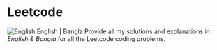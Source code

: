 # Leetcode
![English](https://camo.githubusercontent.com/5fcf0447c1487a3652063e7f9b17d891508475f1/68747470733a2f2f696d672e736869656c64732e696f2f62616467652f6c616e67756167652d432b2b2d7265642e737667)
English | Bangla
Provide all my solutions and explanations in *English & Bangla* for all the Leetcode coding problems.
